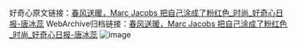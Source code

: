 好奇心原文链接：[春风送暖，Marc Jacobs 把自己涂成了粉红色_时尚_好奇心日报-唐冰蕊](https://www.qdaily.com/articles/7736.html)
WebArchive归档链接：[春风送暖，Marc Jacobs 把自己涂成了粉红色_时尚_好奇心日报-唐冰蕊](http://web.archive.org/web/20190623172702/https://www.qdaily.com/articles/7736.html)
![image](http://ww3.sinaimg.cn/large/007d5XDply1g3wjpvzxn1j30u03x04qp)
